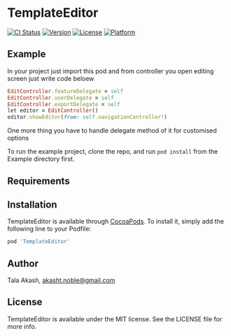 # TemplateEditor

[![CI Status](https://img.shields.io/travis/talaakash/TemplateEditor.svg?style=flat)](https://travis-ci.org/talaakash/TemplateEditor)
[![Version](https://img.shields.io/cocoapods/v/TemplateEditor.svg?style=flat)](https://cocoapods.org/pods/TemplateEditor)
[![License](https://img.shields.io/cocoapods/l/TemplateEditor.svg?style=flat)](https://cocoapods.org/pods/TemplateEditor)
[![Platform](https://img.shields.io/cocoapods/p/TemplateEditor.svg?style=flat)](https://cocoapods.org/pods/TemplateEditor)

## Example
In your project just import this pod and from controller you open editing screen just write code beloew
```ruby
EditController.featureDelegate = self
EditController.userDelegate = self
EditController.exportDelegate = self
let editor = EditController()
editor.showEditor(from: self.navigationController!)
```
One more thing you have to handle delegate method of it for customised options

To run the example project, clone the repo, and run `pod install` from the Example directory first.

## Requirements

## Installation

TemplateEditor is available through [CocoaPods](https://cocoapods.org). To install
it, simply add the following line to your Podfile:

```ruby
pod 'TemplateEditor'
```

## Author

Tala Akash, akasht.noble@gmail.com

## License

TemplateEditor is available under the MIT license. See the LICENSE file for more info.

